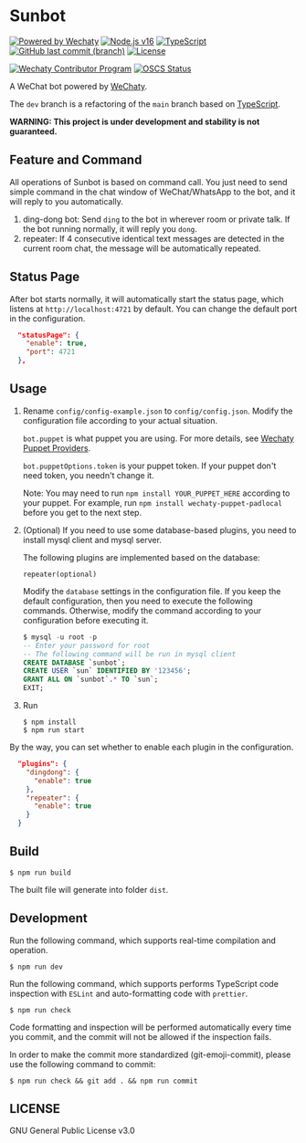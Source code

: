 # Sunbot

[![Powered by Wechaty](https://img.shields.io/badge/Powered%20By-Wechaty-brightgreen.svg)](https://github.com/wechaty/wechaty)
[![Node.js v16](https://img.shields.io/badge/node-%3E%3D16-green.svg)](https://nodejs.org/)
[![TypeScript](https://img.shields.io/badge/%3C%2F%3E-TypeScript-blue.svg)](https://www.typescriptlang.org/)
[![GitHub last commit (branch)](https://img.shields.io/github/last-commit/ligen131/Sunbot/dev)](https://github.com/ligen131/Sunbot/tree/dev)
[![License](https://img.shields.io/github/license/ligen131/Sunbot)](https://www.gnu.org/licenses/gpl-3.0.html)

[![Wechaty Contributor Program](https://img.shields.io/badge/Wechaty-Contributor%20Program-green.svg)](https://wechaty.js.org/docs/contributing/)
[![OSCS Status](https://www.oscs1024.com/platform/badge/ligen131/Sunbot.svg?size=small)](https://www.oscs1024.com/project/ligen131/Sunbot?ref=badge_small)

A WeChat bot powered by [WeChaty](https://github.com/wechaty/wechaty).

The `dev` branch is a refactoring of the `main` branch based on [TypeScript](https://www.typescriptlang.org/).

**WARNING: This project is under development and stability is not guaranteed.**

## Feature and Command

All operations of Sunbot is based on command call. You just need to send simple command in the chat window of WeChat/WhatsApp to the bot, and it will reply to you automatically.

1. ding-dong bot: Send `ding` to the bot in wherever room or private talk. If the bot running normally, it will reply you `dong`.
2. repeater: If 4 consecutive identical text messages are detected in the current room chat, the message will be automatically repeated.

## Status Page

After bot starts normally, it will automatically start the status page, which listens at `http://localhost:4721` by default. You can change the default port in the configuration.

```json
  "statusPage": {
    "enable": true,
    "port": 4721
  },
```

## Usage

1. Rename `config/config-example.json` to `config/config.json`. Modify the configuration file according to your actual situation.  

   `bot.puppet` is what puppet you are using. For more details, see [Wechaty Puppet Providers](https://wechaty.js.org/docs/puppet-providers/).  

   `bot.puppetOptions.token` is your puppet token. If your puppet don't need token, you needn't change it.  

   Note: You may need to run `npm install YOUR_PUPPET_HERE` according to your puppet. For example, run `npm install wechaty-puppet-padlocal` before you get to the next step.

2. (Optional) If you need to use some database-based plugins, you need to install mysql client and mysql server.

   The following plugins are implemented based on the database:

   ```
   repeater(optional)
   ```
   
   Modify the `database` settings in the configuration file. If you keep the default configuration, then you need to execute the following commands. Otherwise, modify the command according to your configuration before executing it.

   ```sql
   $ mysql -u root -p
   -- Enter your password for root
   -- The following command will be run in mysql client
   CREATE DATABASE `sunbot`;
   CREATE USER `sun` IDENTIFIED BY '123456';
   GRANT ALL ON `sunbot`.* TO `sun`;
   EXIT;
   ```

3. Run

   ```shell
   $ npm install
   $ npm run start
   ```

By the way, you can set whether to enable each plugin in the configuration.

```json
  "plugins": {
    "dingdong": {
      "enable": true
    },
    "repeater": {
      "enable": true
    }
  }
```

## Build

```shell
$ npm run build
```

The built file will generate into folder `dist`.

## Development

Run the following command, which supports real-time compilation and operation.

```shell
$ npm run dev
```

Run the following command, which supports performs TypeScript code inspection with `ESLint` and auto-formatting code with `prettier`.

```shell
$ npm run check
```

Code formatting and inspection will be performed automatically every time you commit, and the commit will not be allowed if the inspection fails.

In order to make the commit more standardized (git-emoji-commit), please use the following command to commit:

```shell
$ npm run check && git add . && npm run commit
```

## LICENSE

GNU General Public License v3.0
